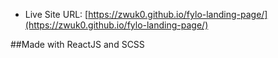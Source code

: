 - Live Site URL: [https://zwuk0.github.io/fylo-landing-page/](https://zwuk0.github.io/fylo-landing-page/)


##Made with ReactJS and SCSS 
